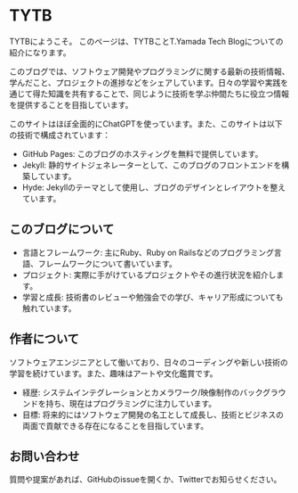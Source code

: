# TYTB

TYTBにようこそ。
このページは、TYTBことT.Yamada Tech Blogについての紹介になります。

このブログでは、ソフトウェア開発やプログラミングに関する最新の技術情報、学んだこと、プロジェクトの進捗などをシェアしています。日々の学習や実践を通じて得た知識を共有することで、同じように技術を学ぶ仲間たちに役立つ情報を提供することを目指しています。

このサイトはほぼ全面的にChatGPTを使っています。また、このサイトは以下の技術で構成されています：
- GitHub Pages: このブログのホスティングを無料で提供しています。
- Jekyll: 静的サイトジェネレーターとして、このブログのフロントエンドを構築しています。
- Hyde: Jekyllのテーマとして使用し、ブログのデザインとレイアウトを整えています。

## このブログについて
- 言語とフレームワーク: 主にRuby、Ruby on Railsなどのプログラミング言語、フレームワークについて書いています。
- プロジェクト: 実際に手がけているプロジェクトやその進行状況を紹介します。
- 学習と成長: 技術書のレビューや勉強会での学び、キャリア形成についても触れています。

## 作者について
ソフトウェアエンジニアとして働いており、日々のコーディングや新しい技術の学習を続けています。また、趣味はアートや文化鑑賞です。

- 経歴: システムインテグレーションとカメラワーク/映像制作のバックグラウンドを持ち、現在はプログラミングに注力しています。
- 目標: 将来的にはソフトウェア開発の名工として成長し、技術とビジネスの両面で貢献できる存在になることを目指しています。

## お問い合わせ
質問や提案があれば、GitHubのissueを開くか、Twitterでお知らせください。


